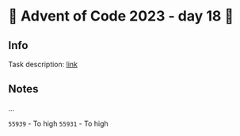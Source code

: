 # 🎄 Advent of Code 2023 - day 18 🎄

## Info

Task description: [link](https://adventofcode.com/2023/day/18)

## Notes

...

`55939` - To high
`55931` - To high
